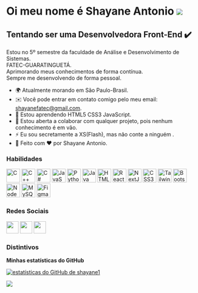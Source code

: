 Oi meu nome é Shayane Antonio ![](https://user-images.githubusercontent.com/18350557/176309783-0785949b-9127-417c-8b55-ab5a4333674e.gif)
========================================================================================================================================

Tentando ser uma Desenvolvedora Front-End ✔️
-----------------------------

Estou no 5º semestre da faculdade de Análise e Desenvolvimento de Sistemas. <br>
FATEC-GUARATINGUETÁ. <br>
Aprimorando meus conhecimentos de forma contínua. <br>
Sempre me desenvolvendo de forma pessoal. <br>


*   🌍 Atualmente morando em São Paulo-Brasil.
*   ✉️ Você pode entrar em contato comigo pelo meu email: [shayanefatec@gmail.com](mailto:shayanefatec@gmail.com)[](mailto:shayanefatec@gmail.com).
*   🧠 Estou aprendendo HTML5 CSS3 JavaScript.
*   🤝 Estou aberta a colaborar com qualquer projeto, pois nenhum conhecimento é em vão.
*   ⚡ Eu sou secretamente a XS(Flash), mas não conte a ninguém .
*   🥰 Feito com ❤️ por Shayane Antonio.


### Habilidades

<p align="left">
<a href="https://docs.microsoft.com/en-us/cpp/?view=msvc-170" target="_blank" rel="noreferrer"><img src ="https://raw.githubusercontent.com/danielcranney/readme-generator/main/public/icons/skills/c-colored.svg" width="36" height="36" alt="C"
/></a> <a href="https://docs.microsoft.com/en-us/cpp/?view=msvc-170" target="_blank" rel="noreferrer"><img src="https://raw.githubusercontent.com/danielcranney/readme-generator/main/public/icons/skills/cplusplus-colored.svg" width="36" height="36" alt="C++"
/></a> <a href="https://docs.microsoft.com/en-us/dotnet/csharp/" target="_blank" rel="noreferrer"><img src="https://raw.githubusercontent.com/danielcranney/readme-generator/main/public/icons/skills/csharp-colored.svg" width="36" height="36" alt="C#" 
/></a> <a href="https:// developer.mozilla.org/en-US/docs/Web/JavaScript" target="_blank" rel="noreferrer"><img src="https://raw.githubusercontent.com/danielcranney/readme-generator/main/public/icons/skills/javascript-colored.svg" width="36" height="36" alt="JavaScript" 
 /></a> <a href="https://www.python.org/" target="_blank" rel="noreferrer"><img src="https://raw.githubusercontent.com/danielcranney/readme-generator/main/public/icons/skills/python-colored.svg" width="36" height="36" alt="Python"
 /></a> <a href="https://www.oracle.com/java/ " target="_blank" rel="noreferrer"><img src="https://raw.githubusercontent.com/danielcranney/readme-generator/main/public/icons/skills/java-colored.svg" width=" 36" height="36" alt="Java"
/></a> <a href="https://developer.mozilla.org/en-US/docs/Glossary/HTML5" target="_blank" rel="noreferrer"><img src="https://raw.githubusercontent.com/danielcranney/readme-generator/main/public/icons/skills/html5-colored.svg" width="36" height= "36" alt="HTML5" 
 /></a> <a href="https://reactjs.org/" target="_blank" rel="noreferrer"><img src="https://raw.githubusercontent.com/danielcranney/readme-generator/main/public/icons/skills/react-colored.svg" width="36" height="36" alt="React"
 /></a> <a href="https://nextjs.org/docs" target="_blank " rel="noreferrer"><img src="https://raw.githubusercontent.com/danielcranney/readme-generator/main/public/icons/skills/nextjs-colored.svg" width="36" height=" 36" alt="NextJs" 
/></a> <a href="https://www.w3.org/TR/CSS/#css" target="_blank" rel="noreferrer"><img src="https://raw.githubusercontent.com/danielcranney/readme-generator/main/public/icons/skills/css3-colored.svg" width="36" height="36" alt= "CSS3" 
 /></a> <a href="https://tailwindcss.com/" target="_blank" rel="noreferrer"><img src="https://raw.githubusercontent.com/danielcranney/readme-generator/main/public/icons/skills/tailwindcss-colored.svg" width="36" height="36" alt="TailwindCSS"
 /></a> <a href="https://getbootstrap.com/" target="_blank" rel="noreferrer"><img src="https://raw.githubusercontent.com/danielcranney/readme-generator/main/public/icons/skills/bootstrap-colored.svg" width="36" height="36 " alt="Bootstrap" 
 /></a> <a href="https://nodejs.org/en/" target="_blank" rel="noreferrer"><img src="https://raw.githubusercontent.com/danielcranney/readme-generator/main/public/icons/skills/nodejs-colored.svg" width="36" height="36 " alt="NodeJS"
/></a> <a href="https://www.mysql.com/" target="_blank" rel="noreferrer"><img src="https://raw.githubusercontent.com/danielcranney/readme-generator/main/public/icons/skills/mysql-colored.svg" width="36" height="36" alt="MySQL" 
 /></a> <a href="https://www.figma.com/" target ="_blank" rel="noreferrer"><img src="https://raw.githubusercontent.com/danielcranney/readme-generator/main/public/icons/skills/figma-colored.svg" width="36" height="36" alt="Figma" 
/></a>
</p>
                    

### Redes Sociais

<a href="https://discord.com/users/Shayshay01#1248" target="_blank" rel="noreferrer"><img src="https://raw.githubusercontent.com/danielcranney/readme-generator/main/public/icons/socials/discord.svg" width="32" height="32"
/></a>  <a href="https://www.github.com/shayane1" target="_blank" rel="noreferrer"><img src="https://raw.githubusercontent.com/danielcranney/readme-generator/main/public/icons/socials/github.svg" width="32" height="32" 
/></a>  <a href="https://www.linkedin.com/in/shayane-santos-4785b7199/" target="_blank" rel="noreferrer"><img src="https://raw.githubusercontent.com/danielcranney/readme-generator/main/public/icons/socials/linkedin.svg" width="32" height="32" 
/></a>




### Distintivos
<b>Minhas estatísticas do GitHub</b>

<a href="http://www.github.com/shayane1"><img src="https://github-readme-stats.vercel.app/api?username=shayane1&show_icons=true&hide=&count_private=true&title_color=0891b2&text_color =ffffff&icon_color=0891b2&bg_color=1c1917&hide_border=true&show_icons=true" alt="estatísticas do GitHub de shayane1" /></a>

<a href="http://www.github.com/shayane1"><img src="https://github-readme-streak-stats.herokuapp.com/?user=shayane1&stroke=ffffff&background=1c1917&ring=0891b2&fire=0891b2&currStreakNum=ffffff&currStreakLabel=0891b2&sideNums=ffffff&sideLabels=ffffff&dates=ffffff&hide_border=true" /></a>




